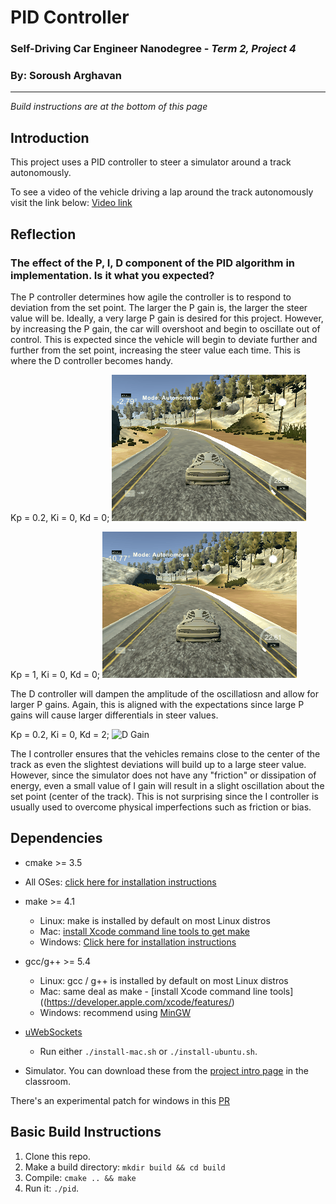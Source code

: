 # PID Controller
### Self-Driving Car Engineer Nanodegree - _Term 2, Project 4_
### By: **Soroush Arghavan**
---

_Build instructions are at the bottom of this page_

## Introduction
This project uses a PID controller to steer a simulator around a track autonomously.

To see a video of the vehicle driving a lap around the track autonomously visit the link below:
[Video link](https://youtu.be/rteyqHYAR4Q)

## Reflection
### The effect of the P, I, D component of the PID algorithm in implementation. Is it what you expected?
The P controller determines how agile the controller is to respond to deviation from the set point. The larger the P gain is, the larger the steer value will be. Ideally, a very large P gain is desired for this project. However, by increasing the P gain, the car will overshoot and begin to oscillate out of control. This is expected since the vehicle will begin to deviate further and further from the set point, increasing the steer value each time. This is where the D controller becomes handy.

Kp = 0.2, Ki = 0, Kd = 0;
![P Gain](./high_p.gif)

Kp = 1, Ki = 0, Kd = 0;
![High P Gain](./high_p_2.gif)


The D controller will dampen the amplitude of the oscillatiosn and allow for larger P gains. Again, this is aligned with the expectations since large P gains will cause larger differentials in steer values.

Kp = 0.2, Ki = 0, Kd = 2;
![D Gain](./d_gaion.gif)

The I controller ensures that the vehicles remains close to the center of the track as even the slightest deviations will build up to a large steer value. However, since the simulator does not have any "friction" or dissipation of energy, even a small value of I gain will result in a slight oscillation about the set point (center of the track). This is not surprising since the I controller is usually used to overcome physical imperfections such as friction or bias.

## Dependencies

* cmake >= 3.5
 * All OSes: [click here for installation instructions](https://cmake.org/install/)
* make >= 4.1
  * Linux: make is installed by default on most Linux distros
  * Mac: [install Xcode command line tools to get make](https://developer.apple.com/xcode/features/)
  * Windows: [Click here for installation instructions](http://gnuwin32.sourceforge.net/packages/make.htm)
* gcc/g++ >= 5.4
  * Linux: gcc / g++ is installed by default on most Linux distros
  * Mac: same deal as make - [install Xcode command line tools]((https://developer.apple.com/xcode/features/)
  * Windows: recommend using [MinGW](http://www.mingw.org/)
* [uWebSockets](https://github.com/uWebSockets/uWebSockets)
  * Run either `./install-mac.sh` or `./install-ubuntu.sh`.

* Simulator. You can download these from the [project intro page](https://github.com/udacity/self-driving-car-sim/releases) in the classroom.

There's an experimental patch for windows in this [PR](https://github.com/udacity/CarND-PID-Control-Project/pull/3)

## Basic Build Instructions

1. Clone this repo.
2. Make a build directory: `mkdir build && cd build`
3. Compile: `cmake .. && make`
4. Run it: `./pid`. 

